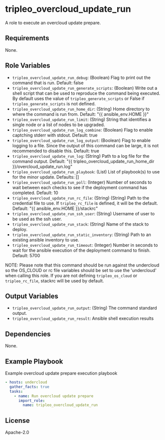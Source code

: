 tripleo_overcloud_update_run
========================

A role to execute an overcloud update prepare.

Requirements
------------

None.

Role Variables
--------------

* `tripleo_overcloud_update_run_debug`: (Boolean) Flag to print out the command that is run. Default: false
* `tripleo_overcloud_update_run_generate_scripts`: (Boolean) Write out a shell script that can be used to reproduce the command being executed. By default uses the value of `tripleo_generate_scripts` or False if `tripleo_generate_scripts` is not defined.
* `tripleo_overcloud_update_run_home_dir`: (String) Home directory to where the command is run from. Default: "{{ ansible_env.HOME }}"
* `tripleo_overcloud_update_run_limit`: (String) String that identifies a single node or a list of nodes to be upgraded.
* `tripleo_overcloud_update_run_log_combine`: (Boolean) Flag to enable captching stderr with stdout. Default: true
* `tripleo_overcloud_update_run_log_output`: (Boolean) Flag to enable logging to a file. Since the output of this command can be large, it is not recommended to disable this. Default: true
* `tripleo_overcloud_update_run_log`: (String) Path to a log file for the command output. Default: "{{ tripleo_overcloud_update_run_home_dir }}/overcloud_update_run.log"
* `tripleo_overcloud_update_run_playbook`: (List) List of playbook(s) to use for the minor update. Defaults: []
* `tripleo_overcloud_update_run_poll`: (Integer) Number of seconds to wait between each checks to see if the deployment command has completed. Default: 10
* `tripleo_overcloud_update_run_rc_file`: (String) (String) Path to the credential file to use. If `tripleo_rc_file` is defined, it will be the default. Default: "{{ ansible_env.HOME }}/stackrc"
* `tripleo_overcloud_update_run_ssh_user`: (String) Username of user to be used as the ssh user.
* `tripleo_overcloud_update_run_stack`: (String) Name of the stack to deploy.
* `tripleo_overcloud_update_run_static_inventory`: (String) Path to an existing ansible inventory to use.
* `tripleo_overcloud_update_run_timeout`: (Integer) Number in seconds to wait for the ansible execution of the deployment command to finish. Default: 5700

NOTE: Please note that this command should be run against the undercloud so the
OS_CLOUD or rc file variables should be set to use the 'undercloud' when
calling this role. If you are not defining `tripleo_os_cloud` or `tripleo_rc_file`,
stackrc will be used by default.

Output Variables
----------------

* `tripleo_overcloud_update_run_output`: (String) The command standard output.
* `tripleo_overcloud_update_run_result`: Ansible shell execution results

Dependencies
------------

None.

Example Playbook
----------------

Example overcloud update prepare execution playbook

```yaml
- hosts: undercloud
  gather_facts: true
  tasks:
    - name: Run overcloud update prepare
      import_role:
        name: tripleo_overcloud_update_run
```

License
-------

Apache-2.0
